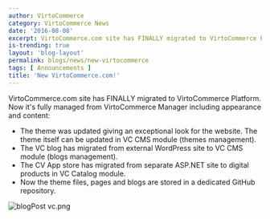 ```yaml
---
author: VirtoCommerce
category: VirtoCommerce News
date: '2016-08-08'
excerpt: VirtoCommerce.com site has FINALLY migrated to VirtoCommerce Platform. Now it's fully managed from VirtoCommerce Manager.
is-trending: true
layout: 'blog-layout'
permalink: blogs/news/new-virtocommerce
tags: [ Announcements ]
title: 'New VirtoCommerce.com!'
---
```

VirtoCommerce.com site has FINALLY migrated to VirtoCommerce Platform. Now it's fully managed from VirtoCommerce Manager including appearance and content:

* The theme was updated giving an exceptional look for the website. The theme itself can be updated in VC CMS module (themes management).
* The VC blog has migrated from external WordPress site to VC CMS module (blogs management).
* The CV App store has migrated from separate ASP.NET site to digital products in VC Catalog module.
* Now the theme files, pages and blogs are stored in a dedicated GitHub repository.

![blogPost vc.png](assets/images/blog/blogPost_vc.png)

